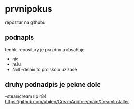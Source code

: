 # prvnipokus
repozitar na githubu
## podnapis
tenhle repository je prazdny a obsahuje
- nic
- nulu
- Null
-delam to pro skolu uz zase 






















## druhy podnadpis je pekne dole
-steamcream rip r84 
https://github.com/ubden/CreamApi/tree/main/CreamInstaller
